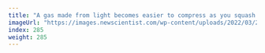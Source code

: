 ```yaml
---
title: "A gas made from light becomes easier to compress as you squash it"
imageUrl: "https://images.newscientist.com/wp-content/uploads/2022/03/24162058/SEI_95244471.jpg?width=600"
index: 285
weight: 285
---
```

